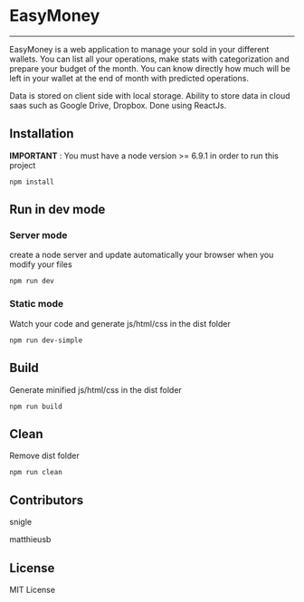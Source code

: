 # EasyMoney
-----
EasyMoney is a web application to manage your sold in your different wallets. You can list all your operations, make stats with categorization and prepare your budget of the month. You can know directly how much will be left in your wallet at the end of month with predicted operations.

Data is stored on client side with local storage. Ability to store data in cloud saas such as Google Drive, Dropbox.
Done using ReactJs.

## Installation
**IMPORTANT** : You must have a node version >= 6.9.1 in order to run this project

```
npm install
```

## Run in dev mode

### Server mode
create a node server and update automatically your browser when you modify your files
```
npm run dev
```

### Static mode
Watch your code and generate js/html/css in the dist folder
```
npm run dev-simple
```

## Build
Generate minified js/html/css in the dist folder
```
npm run build
```

## Clean
Remove dist folder
```
npm run clean
```

## Contributors

snigle

matthieusb

## License

MIT License
